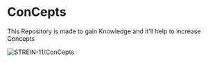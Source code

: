 # ConCepts
This Repository is made to gain Knowledge and it'll help to increase Concepts
<p align="left"> <img src="https://komarev.com/ghpvc/?username=STREIN-11&label=Profile%20views&color=0e75b6&style=flat" alt="STREIN-11/ConCepts" /> </p>
